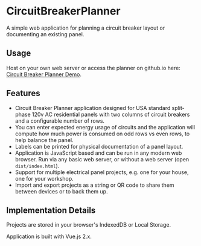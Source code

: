 # CircuitBreakerPlanner
A simple web application for planning a circuit breaker layout or documenting an existing panel.

## Usage

Host on your own web server or access the planner on github.io here: [Circuit Breaker Planner Demo](https://bp2008.github.io/CircuitBreakerPlanner/CircuitBreakerPlanner/dist/index.html).

## Features

* Circuit Breaker Planner application designed for USA standard split-phase 120v AC residential panels with two columns of circuit breakers and a configurable number of rows.
* You can enter expected energy usage of circuits and the application will compute how much power is consumed on odd rows vs even rows, to help balance the panel.
* Labels can be printed for physical documentation of a panel layout.
* Application is JavaScript based and can be run in any modern web browser.  Run via any basic web server, or without a web server (open `dist/index.html`).
* Support for multiple electrical panel projects, e.g. one for your house, one for your workshop.
* Import and export projects as a string or QR code to share them between devices or to back them up.

## Implementation Details

Projects are stored in your browser's IndexedDB or Local Storage.

Application is built with Vue.js 2.x.
